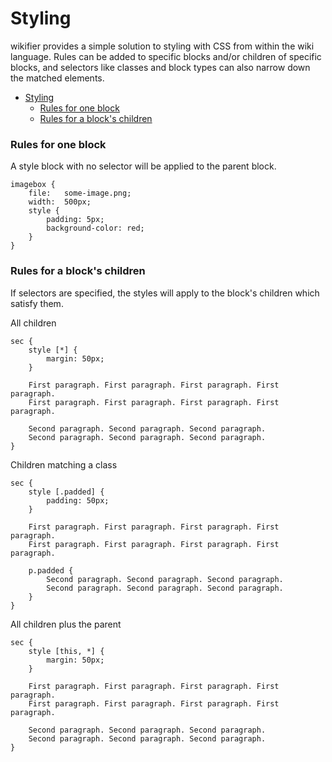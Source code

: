 # Styling

wikifier provides a simple solution to styling with CSS from within the wiki
language. Rules can be added to specific blocks and/or children of specific
blocks, and selectors like classes and block types can also narrow down the
matched elements.

* [Styling](#styling)
    * [Rules for one block](#rules-for-one-block)
    * [Rules for a block's children](#rules-for-a-blocks-children)

### Rules for one block

A style block with no selector will be applied to the parent block.

```
imagebox {
    file:   some-image.png;
    width:  500px;
    style {
        padding: 5px;
        background-color: red;
    }
}
```

### Rules for a block's children

If selectors are specified, the styles will apply to the block's children
which satisfy them.

All children
```
sec {
    style [*] {
        margin: 50px;
    }

    First paragraph. First paragraph. First paragraph. First paragraph.
    First paragraph. First paragraph. First paragraph. First paragraph.

    Second paragraph. Second paragraph. Second paragraph.
    Second paragraph. Second paragraph. Second paragraph.
}
```

Children matching a class
```
sec {
    style [.padded] {
        padding: 50px;
    }

    First paragraph. First paragraph. First paragraph. First paragraph.
    First paragraph. First paragraph. First paragraph. First paragraph.

    p.padded {
        Second paragraph. Second paragraph. Second paragraph.
        Second paragraph. Second paragraph. Second paragraph.
    }
}
```

All children plus the parent
```
sec {
    style [this, *] {
        margin: 50px;
    }

    First paragraph. First paragraph. First paragraph. First paragraph.
    First paragraph. First paragraph. First paragraph. First paragraph.

    Second paragraph. Second paragraph. Second paragraph.
    Second paragraph. Second paragraph. Second paragraph.
}
```
